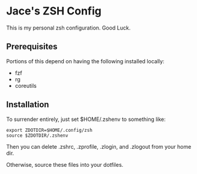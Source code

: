 # Jace's ZSH Config

This is my personal zsh configuration. Good Luck.

## Prerequisites

Portions of this depend on having the following installed locally:

- fzf
- rg
- coreutils

## Installation

To surrender entirely, just set $HOME/.zshenv to something like:

```
export ZDOTDIR=$HOME/.config/zsh
source $ZDOTDIR/.zshenv
```

Then you can delete .zshrc, .zprofile, .zlogin, and .zlogout from your home dir.

Otherwise, source these files into your dotfiles.